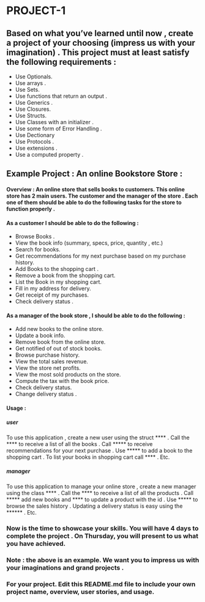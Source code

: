 # PROJECT-1


## Based on what you’ve learned until now , create a project of your choosing (impress us with your imagination) . This project must at least satisfy the following requirements :

- Use Optionals.
- Use arrays .
- Use Sets.
- Use functions that return an output . 
- Use Generics .
- Use Closures.
- Use Structs.
- Use Classes with an initializer .
- Use some form of Error Handling .
- Use Dectionary
- Use Protocols . 
- Use extensions . 
- Use a computed property . 

## Example Project :  An online Bookstore Store :

#### Overview : An online store that sells books to customers. This online store has 2 main users. The customer and the manager of the store . Each one of them should be able to do the following tasks for the store to function properly . 

#### As a customer I should be able to do the following :
- Browse  Books . 
- View the book info (summary, specs, price, quantity , etc.)
- Search for books.
- Get recommendations for my next purchase based on my purchase history.
- Add Books to the shopping cart .
- Remove a book from the shopping cart.
- List the Book in my shopping cart. 
- Fill in my address for delivery.
- Get receipt of my purchases.
- Check delivery status . 

#### As a manager of the book store , I should be able to do the following :
- Add new books to the online store.
- Update a book info. 
- Remove book from the online store.
- Get notified of out of stock books. 
- Browse purchase history.
- View the total sales revenue.  
- View the store net profits. 
- View the most sold products on the store. 
- Compute the tax with the book price.
- Check delivery status.
- Change delivery status .


#### Usage :

##### user
To use this application , create a new user using the struct **** . Call the **** to receive a list of all the books . Call ***** to receive recommendations for your next purchase . Use ***** to add a book to the shopping cart .  To list your books in shopping cart call **** . Etc. 

##### manager 
To use this application to manage your online store , create a new manager using the class **** . Call the **** to receive a list of all the products . Call ***** add new books and **** to update a product with the id  . Use ***** to browse the sales history  .  Updating a delivery status is easy using the ******  .  Etc. 

### Now is the time to showcase your skills. You will have 4 days to complete the project . On Thursday, you will present to us what you have achieved. 

### Note : the above is an example. We want you to impress us with your imaginations and grand projects . 

### For your project. Edit this README.md file to include your own project name,  overview, user stories, and usage. 
